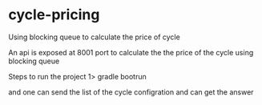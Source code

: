# cycle-pricing
Using blocking queue to calculate the price of cycle

An api is exposed at 8001 port to calculate the the price of the cycle using blocking queue

Steps to run the project 
1> gradle bootrun

and one can send the list of the cycle configration and can get the answer
